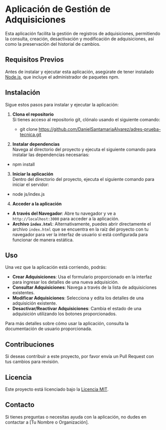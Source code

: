 # Aplicación de Gestión de Adquisiciones

Esta aplicación facilita la gestión de registros de adquisiciones, permitiendo la consulta, creación, desactivación y modificación de adquisiciones, así como la preservación del historial de cambios.

## Requisitos Previos

Antes de instalar y ejecutar esta aplicación, asegúrate de tener instalado [Node.js](https://nodejs.org/), que incluye el administrador de paquetes npm.

## Instalación

Sigue estos pasos para instalar y ejecutar la aplicación:

1. **Clona el repositorio**  
   Si tienes acceso al repositorio git, clónalo usando el siguiente comando:
   - git clone https://github.com/DanielSantamariaAlvarez/adres-prueba-tecnica.git


2. **Instalar dependencias**  
  Navega al directorio del proyecto y ejecuta el siguiente comando para instalar las dependencias necesarias:
  - npm install

3. **Iniciar la aplicación**  
  Dentro del directorio del proyecto, ejecuta el siguiente comando para iniciar el servidor:
  - node js/index.js

4. **Acceder a la aplicación**  
- **A través del Navegador**: Abre tu navegador y ve a `http://localhost:3000` para acceder a la aplicación.
- **Archivo `index.html`**: Alternativamente, puedes abrir directamente el archivo `index.html` que se encuentra en la raíz del proyecto con tu navegador para ver la interfaz de usuario si está configurada para funcionar de manera estática.

## Uso

Una vez que la aplicación está corriendo, podrás:

- **Crear Adquisiciones**: Usa el formulario proporcionado en la interfaz para ingresar los detalles de una nueva adquisición.
- **Consultar Adquisiciones**: Navega a través de la lista de adquisiciones existentes.
- **Modificar Adquisiciones**: Selecciona y edita los detalles de una adquisición existente.
- **Desactivar/Reactivar Adquisiciones**: Cambia el estado de una adquisición utilizando los botones proporcionados.

Para más detalles sobre cómo usar la aplicación, consulta la documentación de usuario proporcionada.

## Contribuciones

Si deseas contribuir a este proyecto, por favor envía un Pull Request con tus cambios para revisión.

## Licencia

Este proyecto está licenciado bajo la [Licencia MIT](LICENSE).

## Contacto

Si tienes preguntas o necesitas ayuda con la aplicación, no dudes en contactar a [Tu Nombre o Organización].